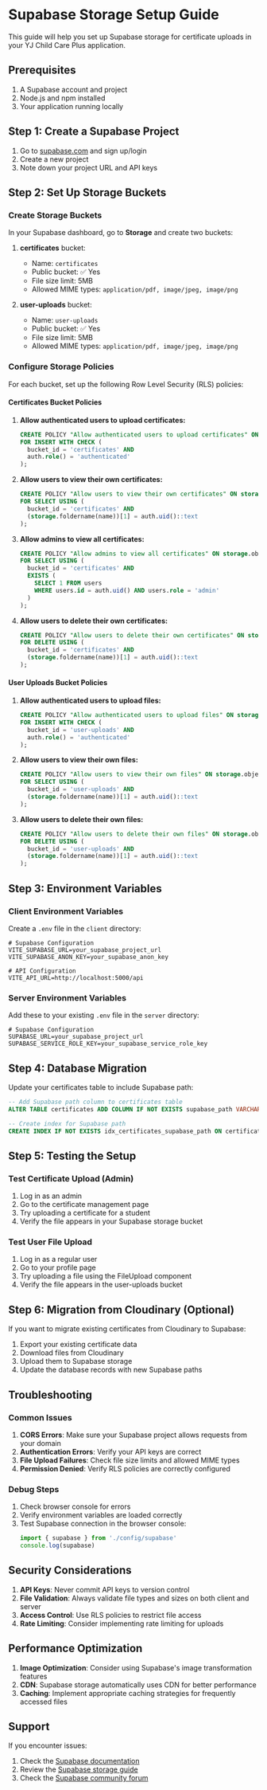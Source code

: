 # Supabase Storage Setup Guide

This guide will help you set up Supabase storage for certificate uploads in your YJ Child Care Plus application.

## Prerequisites

1. A Supabase account and project
2. Node.js and npm installed
3. Your application running locally

## Step 1: Create a Supabase Project

1. Go to [supabase.com](https://supabase.com) and sign up/login
2. Create a new project
3. Note down your project URL and API keys

## Step 2: Set Up Storage Buckets

### Create Storage Buckets

In your Supabase dashboard, go to **Storage** and create two buckets:

1. **certificates** bucket:
   - Name: `certificates`
   - Public bucket: ✅ Yes
   - File size limit: 5MB
   - Allowed MIME types: `application/pdf, image/jpeg, image/png`

2. **user-uploads** bucket:
   - Name: `user-uploads`
   - Public bucket: ✅ Yes
   - File size limit: 5MB
   - Allowed MIME types: `application/pdf, image/jpeg, image/png`

### Configure Storage Policies

For each bucket, set up the following Row Level Security (RLS) policies:

#### Certificates Bucket Policies

1. **Allow authenticated users to upload certificates:**
   ```sql
   CREATE POLICY "Allow authenticated users to upload certificates" ON storage.objects
   FOR INSERT WITH CHECK (
     bucket_id = 'certificates' AND
     auth.role() = 'authenticated'
   );
   ```

2. **Allow users to view their own certificates:**
   ```sql
   CREATE POLICY "Allow users to view their own certificates" ON storage.objects
   FOR SELECT USING (
     bucket_id = 'certificates' AND
     (storage.foldername(name))[1] = auth.uid()::text
   );
   ```

3. **Allow admins to view all certificates:**
   ```sql
   CREATE POLICY "Allow admins to view all certificates" ON storage.objects
   FOR SELECT USING (
     bucket_id = 'certificates' AND
     EXISTS (
       SELECT 1 FROM users 
       WHERE users.id = auth.uid() AND users.role = 'admin'
     )
   );
   ```

4. **Allow users to delete their own certificates:**
   ```sql
   CREATE POLICY "Allow users to delete their own certificates" ON storage.objects
   FOR DELETE USING (
     bucket_id = 'certificates' AND
     (storage.foldername(name))[1] = auth.uid()::text
   );
   ```

#### User Uploads Bucket Policies

1. **Allow authenticated users to upload files:**
   ```sql
   CREATE POLICY "Allow authenticated users to upload files" ON storage.objects
   FOR INSERT WITH CHECK (
     bucket_id = 'user-uploads' AND
     auth.role() = 'authenticated'
   );
   ```

2. **Allow users to view their own files:**
   ```sql
   CREATE POLICY "Allow users to view their own files" ON storage.objects
   FOR SELECT USING (
     bucket_id = 'user-uploads' AND
     (storage.foldername(name))[1] = auth.uid()::text
   );
   ```

3. **Allow users to delete their own files:**
   ```sql
   CREATE POLICY "Allow users to delete their own files" ON storage.objects
   FOR DELETE USING (
     bucket_id = 'user-uploads' AND
     (storage.foldername(name))[1] = auth.uid()::text
   );
   ```

## Step 3: Environment Variables

### Client Environment Variables

Create a `.env` file in the `client` directory:

```env
# Supabase Configuration
VITE_SUPABASE_URL=your_supabase_project_url
VITE_SUPABASE_ANON_KEY=your_supabase_anon_key

# API Configuration
VITE_API_URL=http://localhost:5000/api
```

### Server Environment Variables

Add these to your existing `.env` file in the `server` directory:

```env
# Supabase Configuration
SUPABASE_URL=your_supabase_project_url
SUPABASE_SERVICE_ROLE_KEY=your_supabase_service_role_key
```

## Step 4: Database Migration

Update your certificates table to include Supabase path:

```sql
-- Add Supabase path column to certificates table
ALTER TABLE certificates ADD COLUMN IF NOT EXISTS supabase_path VARCHAR(255);

-- Create index for Supabase path
CREATE INDEX IF NOT EXISTS idx_certificates_supabase_path ON certificates(supabase_path);
```

## Step 5: Testing the Setup

### Test Certificate Upload (Admin)

1. Log in as an admin
2. Go to the certificate management page
3. Try uploading a certificate for a student
4. Verify the file appears in your Supabase storage bucket

### Test User File Upload

1. Log in as a regular user
2. Go to your profile page
3. Try uploading a file using the FileUpload component
4. Verify the file appears in the user-uploads bucket

## Step 6: Migration from Cloudinary (Optional)

If you want to migrate existing certificates from Cloudinary to Supabase:

1. Export your existing certificate data
2. Download files from Cloudinary
3. Upload them to Supabase storage
4. Update the database records with new Supabase paths

## Troubleshooting

### Common Issues

1. **CORS Errors**: Make sure your Supabase project allows requests from your domain
2. **Authentication Errors**: Verify your API keys are correct
3. **File Upload Failures**: Check file size limits and allowed MIME types
4. **Permission Denied**: Verify RLS policies are correctly configured

### Debug Steps

1. Check browser console for errors
2. Verify environment variables are loaded correctly
3. Test Supabase connection in the browser console:
   ```javascript
   import { supabase } from './config/supabase'
   console.log(supabase)
   ```

## Security Considerations

1. **API Keys**: Never commit API keys to version control
2. **File Validation**: Always validate file types and sizes on both client and server
3. **Access Control**: Use RLS policies to restrict file access
4. **Rate Limiting**: Consider implementing rate limiting for uploads

## Performance Optimization

1. **Image Optimization**: Consider using Supabase's image transformation features
2. **CDN**: Supabase storage automatically uses CDN for better performance
3. **Caching**: Implement appropriate caching strategies for frequently accessed files

## Support

If you encounter issues:

1. Check the [Supabase documentation](https://supabase.com/docs)
2. Review the [Supabase storage guide](https://supabase.com/docs/guides/storage)
3. Check the [Supabase community forum](https://github.com/supabase/supabase/discussions) 